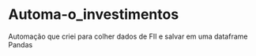 # Automa-o_investimentos
Automação que criei para colher dados de FII e salvar em uma dataframe Pandas
